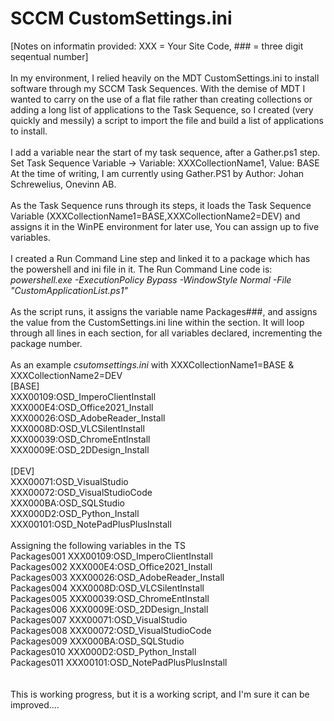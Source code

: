 # SCCM CustomSettings.ini<br/>
[Notes on informatin provided: XXX = Your Site Code, ### = three digit seqentual number]<br/>
<br/>
In my environment, I relied heavily on the MDT CustomSettings.ini to install software through my SCCM Task Sequences. With the demise of MDT I wanted to carry on the use of a flat file rather than creating collections or adding a long list of applications to the Task Sequence, so I created (very quickly and messily) a script to import the file and build a list of applications to install. <br/>
<br/>
I add a variable near the start of my task sequence, after a Gather.ps1 step. Set Task Sequence Variable -> Variable: XXXCollectionName1, Value: BASE<br/>
At the time of writing, I am currently using Gather.PS1 by Author: Johan Schrewelius, Onevinn AB.<br/>
<br/>
As the Task Sequence runs through its steps, it loads the Task Sequence Variable (XXXCollectionName1=BASE,XXXCollectionName2=DEV) and assigns it in the WinPE environment for later use, You can assign up to five variables.<br/>
<br/>
I created a Run Command Line step and linked it to a package which has the powershell and ini file in it. The Run Command Line code is: *powershell.exe -ExecutionPolicy Bypass -WindowStyle Normal -File "CustomApplicationList.ps1"*<br/>
<br/>
As the script runs, it assigns the variable name Packages###, and assigns the value from the CustomSettings.ini line within the section. It will loop through all lines in each section, for all variables declared, incrementing the package number.<br/>
<br/>
As an example _csutomsettings.ini_ with XXXCollectionName1=BASE & XXXCollectionName2=DEV<br/>
[BASE]<br/>
XXX00109:OSD_ImperoClientInstall<br/>
XXX000E4:OSD_Office2021_Install<br/>
XXX00026:OSD_AdobeReader_Install<br/>
XXX0008D:OSD_VLCSilentInstall<br/>
XXX00039:OSD_ChromeEntInstall<br/>
XXX0009E:OSD_2DDesign_Install<br/>
<br/>
[DEV]<br/>
XXX00071:OSD_VisualStudio<br/>
XXX00072:OSD_VisualStudioCode<br/>
XXX000BA:OSD_SQLStudio<br/>
XXX000D2:OSD_Python_Install<br/>
XXX00101:OSD_NotePadPlusPlusInstall<br/>
<br/>
Assigning the following variables in the TS<br/>
Packages001	XXX00109:OSD_ImperoClientInstall<br/>
Packages002	XXX000E4:OSD_Office2021_Install<br/>
Packages003	XXX00026:OSD_AdobeReader_Install<br/>
Packages004	XXX0008D:OSD_VLCSilentInstall<br/>
Packages005	XXX00039:OSD_ChromeEntInstall<br/>
Packages006	XXX0009E:OSD_2DDesign_Install<br/>
Packages007	XXX00071:OSD_VisualStudio<br/>
Packages008	XXX00072:OSD_VisualStudioCode<br/>
Packages009	XXX000BA:OSD_SQLStudio<br/>
Packages010	XXX000D2:OSD_Python_Install<br/>
Packages011	XXX00101:OSD_NotePadPlusPlusInstall<br/>
<br/>
<br/>
This is working progress, but it is a working script, and I'm sure it can be improved....
